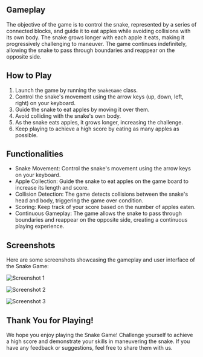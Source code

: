 ## Gameplay

The objective of the game is to control the snake, represented by a series of connected blocks, and guide it to eat apples while avoiding collisions with its own body. The snake grows longer with each apple it eats, making it progressively challenging to maneuver. The game continues indefinitely, allowing the snake to pass through boundaries and reappear on the opposite side.

## How to Play

1. Launch the game by running the `SnakeGame` class.
2. Control the snake's movement using the arrow keys (up, down, left, right) on your keyboard.
3. Guide the snake to eat apples by moving it over them.
4. Avoid colliding with the snake's own body.
5. As the snake eats apples, it grows longer, increasing the challenge.
6. Keep playing to achieve a high score by eating as many apples as possible.

## Functionalities

- Snake Movement: Control the snake's movement using the arrow keys on your keyboard.
- Apple Collection: Guide the snake to eat apples on the game board to increase its length and score.
- Collision Detection: The game detects collisions between the snake's head and body, triggering the game over condition.
- Scoring: Keep track of your score based on the number of apples eaten.
- Continuous Gameplay: The game allows the snake to pass through boundaries and reappear on the opposite side, creating a continuous playing experience.

## Screenshots

Here are some screenshots showcasing the gameplay and user interface of the Snake Game:

![Screenshot 1](https://drive.google.com/uc?export=view&id=1dKY6_ckX4G88XxDtojLxYp4PFV-ORg84)

![Screenshot 2](https://drive.google.com/uc?export=view&id=18d5BcMJ5gTozn7I5Ipob7I79haX22hI4)

![Screenshot 3](https://drive.google.com/uc?export=view&id=1rt2PmsXRkOmKatZLnpSS04jWyT6WvBJK)


## Thank You for Playing!

We hope you enjoy playing the Snake Game! Challenge yourself to achieve a high score and demonstrate your skills in maneuvering the snake. If you have any feedback or suggestions, feel free to share them with us.
